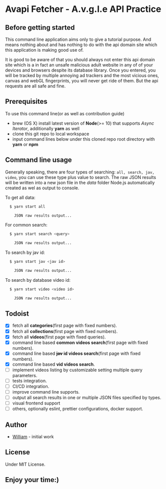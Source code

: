 # Avapi Fetcher - A.v.g.l.e API Practice

## Before getting started

This command line application aims only to give a tutorial purpose. And means nothing about and has nothing to do with the api domain site which this application is making good use of.

It is good to be aware of that you should always not enter this api domain site which is a in fact an unsafe malicious adult website in any of of your devices and browsers despite its database library. Once you entered, you will be tracked by multiple annoying ad trackers and the most vicious ones, canvas and webGL fingerprints, you will never get ride of them. But the api requests are all safe and fine.

## Prerequisites

To use this command line(or as well as contribution guide)

- brew (OS X) install latest version of **Node**(>= 10) that supports _Async Iterator_, additionally **yarn** as well
- clone this git repo to local workspace
- input command lines below under this cloned repo root directory with **yarn** or **npm**

## Command line usage

Generally speaking, there are four types of searching: `all, search, jav, video`, you can use these type plus value to search. The raw JSON results will be written into a new json file in the _data_ folder Node.js automatically created as wel as output to console.

To get all data:

```bash
  $ yarn start all

    JSON raw results output...
```

For common search:

```bash
  $ yarn start search <query>

    JSON raw results output...
```

To search by jav id:

```bash
  $ yarn start jav <jav id>

    JSON raw results output...
```

To search by database video id:

```bash
  $ yarn start video <video id>

    JSON raw results output...
```

## Todoist

- [x] fetch all **categories**(first page with fixed numbers).
- [x] fetch all **collections**(first page with fixed numbers).
- [x] fetch all **videos**(first page with fixed queries).
- [x] command line based **common videos search**(first page with fixed numbers).
- [x] command line based **~~jav~~ id videos search**(first page with fixed numbers).
- [x] command line based **vid videos search**.
- [ ] implement videos listing by customizable setting multiple query parameters.
- [ ] tests integration.
- [ ] CI/CD integration.
- [ ] improve command line supports.
- [ ] output all search results in one or multiple JSON files specified by types.
- [ ] visual frontend support
- [ ] others, optionally eslint, prettier configurations, docker support.

## Author

- [William](#https://github.com/Violetripple) - initial work

## License

Under MIT License.

## Enjoy your time:)
